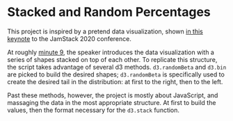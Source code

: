 # Stacked and Random Percentages

This project is inspired by a pretend data visualization, shown [in this keynote](https://youtu.be/w9yrrQBBKos) to the JamStack 2020 conference.

At roughly [minute 9](https://youtu.be/w9yrrQBBKos?t=565), the speaker introduces the data visualization with a series of shapes stacked on top of each other. To replicate this structure, the script takes advantage of several d3 methods. `d3.randomBeta` and `d3.bin` are picked to build the desired shapes; `d3.randomBeta` is specifically used to create the desired tail in the distribution: at first to the right, then to the left.

Past these methods, however, the project is mostly about JavaScript, and massaging the data in the most appropriate structure. At first to build the values, then the format necessary for the `d3.stack` function.
